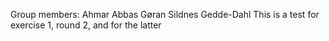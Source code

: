 Group members:
Ahmar Abbas
Gøran Sildnes Gedde-Dahl
This is a test for exercise 1, round 2, and for the latter